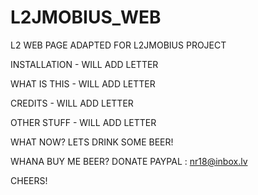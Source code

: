 # L2JMOBIUS_WEB
L2 WEB PAGE ADAPTED FOR L2JMOBIUS PROJECT


INSTALLATION - WILL ADD LETTER

WHAT IS THIS - WILL ADD LETTER

CREDITS - WILL ADD LETTER



OTHER STUFF - WILL ADD LETTER

WHAT NOW? LETS DRINK SOME BEER! 

WHANA BUY ME BEER? DONATE PAYPAL : nr18@inbox.lv

CHEERS!
